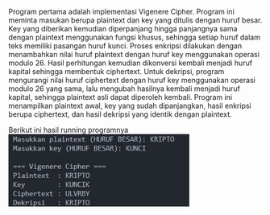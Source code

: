 Program pertama adalah implementasi Vigenere Cipher. Program ini meminta masukan berupa plaintext dan key yang ditulis dengan huruf besar. Key yang diberikan kemudian diperpanjang hingga panjangnya sama dengan plaintext menggunakan fungsi khusus, sehingga setiap huruf dalam teks memiliki pasangan huruf kunci. Proses enkripsi dilakukan dengan menambahkan nilai huruf plaintext dengan huruf key menggunakan operasi modulo 26. Hasil perhitungan kemudian dikonversi kembali menjadi huruf kapital sehingga membentuk ciphertext. Untuk dekripsi, program mengurangi nilai huruf ciphertext dengan huruf key menggunakan operasi modulo 26 yang sama, lalu mengubah hasilnya kembali menjadi huruf kapital, sehingga plaintext asli dapat diperoleh kembali. Program ini menampilkan plaintext awal, key yang sudah dipanjangkan, hasil enkripsi berupa ciphertext, dan hasil dekripsi yang identik dengan plaintext.

Berikut ini hasil running programnya
![alt text](image.png)
